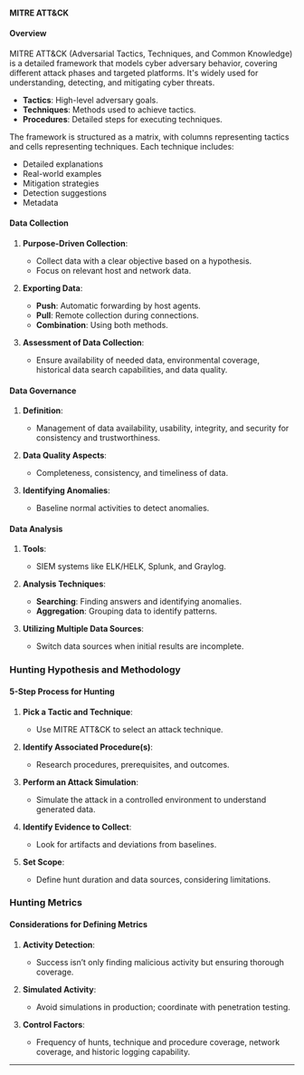 #### MITRE ATT&CK 
#### Overview

MITRE ATT&CK (Adversarial Tactics, Techniques, and Common Knowledge) is a detailed framework that models cyber adversary behavior, covering different attack phases and targeted platforms. It's widely used for understanding, detecting, and mitigating cyber threats.
 
- **Tactics**: High-level adversary goals.
- **Techniques**: Methods used to achieve tactics.
- **Procedures**: Detailed steps for executing techniques.

The framework is structured as a matrix, with columns representing tactics and cells representing techniques. Each technique includes:

- Detailed explanations
- Real-world examples
- Mitigation strategies
- Detection suggestions
- Metadata

#### Data Collection

1. **Purpose-Driven Collection**:
    
    - Collect data with a clear objective based on a hypothesis.
    - Focus on relevant host and network data.
2. **Exporting Data**:
    
    - **Push**: Automatic forwarding by host agents.
    - **Pull**: Remote collection during connections.
    - **Combination**: Using both methods.
3. **Assessment of Data Collection**:
    
    - Ensure availability of needed data, environmental coverage, historical data search capabilities, and data quality.

#### Data Governance

1. **Definition**:
    
    - Management of data availability, usability, integrity, and security for consistency and trustworthiness.
2. **Data Quality Aspects**:
    
    - Completeness, consistency, and timeliness of data.
3. **Identifying Anomalies**:
    
    - Baseline normal activities to detect anomalies.

#### Data Analysis

1. **Tools**:
    
    - SIEM systems like ELK/HELK, Splunk, and Graylog.
2. **Analysis Techniques**:
    
    - **Searching**: Finding answers and identifying anomalies.
    - **Aggregation**: Grouping data to identify patterns.
3. **Utilizing Multiple Data Sources**:
    
    - Switch data sources when initial results are incomplete.

### Hunting Hypothesis and Methodology

#### 5-Step Process for Hunting

1. **Pick a Tactic and Technique**:
    
    - Use MITRE ATT&CK to select an attack technique.
2. **Identify Associated Procedure(s)**:
    
    - Research procedures, prerequisites, and outcomes.
3. **Perform an Attack Simulation**:
    
    - Simulate the attack in a controlled environment to understand generated data.
4. **Identify Evidence to Collect**:
    
    - Look for artifacts and deviations from baselines.
5. **Set Scope**:
    
    - Define hunt duration and data sources, considering limitations.

### Hunting Metrics

#### Considerations for Defining Metrics

1. **Activity Detection**:
    
    - Success isn’t only finding malicious activity but ensuring thorough coverage.
2. **Simulated Activity**:
    
    - Avoid simulations in production; coordinate with penetration testing.
3. **Control Factors**:
    
    - Frequency of hunts, technique and procedure coverage, network coverage, and historic logging capability.
---

